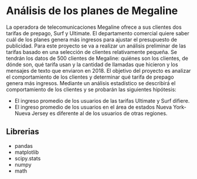 # Análisis de los planes de Megaline
La operadora de telecomunicaciones Megaline ofrece a sus clientes dos tarifas de prepago, Surf y Ultimate. El departamento comercial quiere saber cuál de los planes genera más ingresos para ajustar el presupuesto de publicidad. Para este proyecto se va a realizar un análisis preliminar de las tarifas basado en una selección de clientes relativamente pequeña. Se tendrán los datos de 500 clientes de Megaline: quiénes son los clientes, de dónde son, qué tarifa usan y la cantidad de llamadas que hicieron y los mensajes de texto que enviaron en 2018. El objetivo del proyecto es analizar el comportamiento de los clientes y determinar qué tarifa de prepago genera más ingresos.
Mediante un análisis estadístico se describirá el comportamiento de los clientes y se probarán las siguientes hipótesis:
- El ingreso promedio de los usuarios de las tarifas Ultimate y Surf difiere.
- El ingreso promedio de los usuarios en el área de estados Nueva York-Nueva Jersey es diferente al de los usuarios de otras regiones.

## Librerias
- pandas
- matplotlib
- scipy.stats
- numpy
- math
